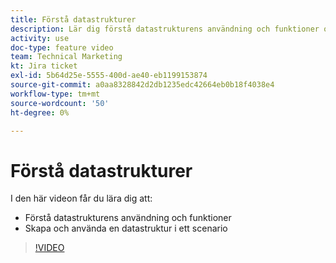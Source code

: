 ```yaml
---
title: Förstå datastrukturer
description: Lär dig förstå datastrukturens användning och funktioner och skapa och använda en datastruktur i ett scenario, allt i [!DNL Adobe Workfront Fusion].
activity: use
doc-type: feature video
team: Technical Marketing
kt: Jira ticket
exl-id: 5b64d25e-5555-400d-ae40-eb1199153874
source-git-commit: a0aa8328842d2db1235edc42664eb0b18f4038e4
workflow-type: tm+mt
source-wordcount: '50'
ht-degree: 0%

---
```


# Förstå datastrukturer

I den här videon får du lära dig att:

* Förstå datastrukturens användning och funktioner
* Skapa och använda en datastruktur i ett scenario

>[!VIDEO](https://video.tv.adobe.com/v/335293/?quality=12)
